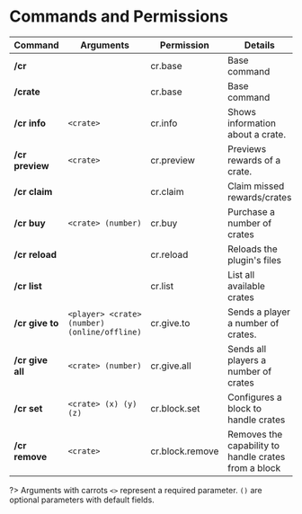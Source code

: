 # Commands and Permissions

| **Command**      | **Arguments**                                | **Permission**  | **Details**                                          |
| ---------------- | -------------------------------------------- | --------------- | ---------------------------------------------------- |
| **/cr**          |                                              | cr.base         | Base command                                         |
| **/crate**       |                                              | cr.base         | Base command                                         |
| **/cr info**     | `<crate>`                                    | cr.info         | Shows information about a crate.                     |
| **/cr preview**  | `<crate>`                                    | cr.preview      | Previews rewards of a crate.                         |
| **/cr claim**    |                                              | cr.claim        | Claim missed rewards/crates                          |
| **/cr buy**      | `<crate> (number)`                           | cr.buy          | Purchase a number of crates                          |
| **/cr reload**   |                                              | cr.reload       | Reloads the plugin's files                           |
| **/cr list**     |                                              | cr.list         | List all available crates                            |
| **/cr give to**  | `<player> <crate> (number) (online/offline)` | cr.give.to      | Sends a player a number of crates.                   |
| **/cr give all** | `<crate> (number)`                           | cr.give.all     | Sends all players a number of crates                 |
| **/cr set**      | `<crate> (x) (y) (z)`                        | cr.block.set    | Configures a block to handle crates                  |
| **/cr remove**   | `<crate>`                                    | cr.block.remove | Removes the capability to handle crates from a block |

?> Arguments with carrots `<>` represent a required parameter. `()` are optional parameters with default fields.

